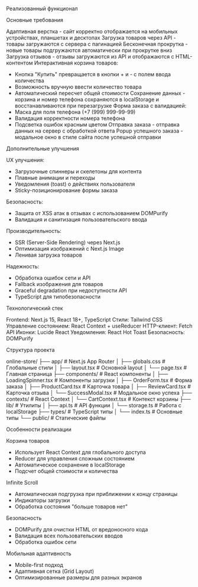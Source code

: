 
Реализованный функционал

Основные требования

Адаптивная верстка - сайт корректно отображается на мобильных устройствах, планшетах и десктопах
Загрузка товаров через API - товары загружаются с сервера с пагинацией
Бесконечная прокрутка - новые товары подгружаются автоматически при прокрутке вниз
Загрузка отзывов - отзывы загружаются из API и отображаются с HTML-контентом
Интерактивная корзина товаров:
  - Кнопка "Купить" превращается в кнопки + и - с полем ввода количества
  - Возможность вручную ввести количество товара
  - Автоматический пересчет общей стоимости
Сохранение данных - корзина и номер телефона сохраняются в localStorage и восстанавливаются при перезагрузке
Форма заказа с валидацией:
  - Маска для поля телефона (+7 (999) 999-99-99)
  - Валидация корректности номера телефона
  - Подсветка ошибок красным цветом
Отправка заказа - отправка данных на сервер с обработкой ответа
Popup успешного заказа - модальное окно в стиле сайта после успешной отправки

Дополнительные улучшения

UX улучшения:
  - Загрузочные спиннеры и скелетоны для контента
  - Плавные анимации и переходы
  - Уведомления (toast) о действиях пользователя
  - Sticky-позиционирование формы заказа
  
Безопасность:
  - Защита от XSS атак в отзывах с использованием DOMPurify
  - Валидация и санитизация пользовательского ввода
  
Производительность:
  - SSR (Server-Side Rendering) через Next.js
  - Оптимизация изображений с Next.js Image
  - Ленивая загрузка товаров
  
Надежность:
  - Обработка ошибок сети и API
  - Fallback изображения для товаров
  - Graceful degradation при недоступности API
  - TypeScript для типобезопасности


Технологический стек

Frontend: Next.js 15, React 18+, TypeScript
Стили: Tailwind CSS
Управление состоянием: React Context + useReducer
HTTP-клиент: Fetch API
Иконки: Lucide React
Уведомления: React Hot Toast
Безопасность: DOMPurify

Структура проекта

online-store/
├── app/                    # Next.js App Router
│   ├── globals.css        # Глобальные стили
│   ├── layout.tsx         # Основной layout
│   └── page.tsx          # Главная страница
├── components/            # React компоненты
│   ├── LoadingSpinner.tsx # Компоненты загрузки
│   ├── OrderForm.tsx     # Форма заказа
│   ├── ProductCard.tsx   # Карточка товара
│   ├── ReviewCard.tsx    # Карточка отзыва
│   └── SuccessModal.tsx  # Модальное окно успеха
├── contexts/             # React Context
│   └── CartContext.tsx   # Контекст корзины
├── lib/                  # Утилиты
│   ├── api.ts           # API функции
│   └── storage.ts       # Работа с localStorage
├── types/               # TypeScript типы
│   └── index.ts        # Основные типы
└── public/             # Статические файлы

Особенности реализации

Корзина товаров
- Использует React Context для глобального доступа
- Reducer для управления сложным состоянием
- Автоматическое сохранение в localStorage
- Подсчет общей стоимости и количества

Infinite Scroll
- Автоматическая подгрузка при приближении к концу страницы
- Индикаторы загрузки
- Обработка состояния "больше товаров нет"

Безопасность
- DOMPurify для очистки HTML от вредоносного кода
- Валидация всех пользовательских вводов
- Обработка ошибок сети

Мобильная адаптивность
- Mobile-first подход
- Адаптивная сетка (Grid Layout)
- Оптимизированные размеры для разных экранов
